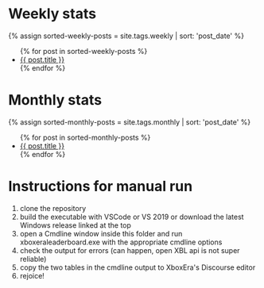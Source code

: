 # Weekly stats

{% assign sorted-weekly-posts = site.tags.weekly | sort: 'post_date' %}

<ul>
  {% for post in sorted-weekly-posts %}
      <li>
        <a href="{{ post.url | relative_url }}">{{ post.title }}</a>
      </li>
  {% endfor %}
</ul>

# Monthly stats

{% assign sorted-monthly-posts = site.tags.monthly | sort: 'post_date' %}

<ul>
  {% for post in sorted-monthly-posts %}
      <li>
        <a href="{{ post.url | relative_url }}">{{ post.title }}</a>
      </li>
  {% endfor %}
</ul>

# Instructions for manual run

1. clone the repository
2. build the executable with VSCode or VS 2019 or download the latest Windows release linked at the top
3. open a Cmdline window inside this folder and run xboxeraleaderboard.exe with the appropriate cmdline options
4. check the output for errors (can happen, open XBL api is not super reliable)
5. copy the two tables in the cmdline output to XboxEra's Discourse editor
6. rejoice!
